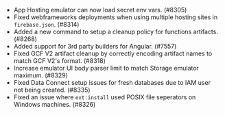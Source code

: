 - App Hosting emulator can now load secret env vars. (#8305)
- Fixed webframeworks deployments when using multiple hosting sites in `firebase.json`. (#8314)
- Added a new command to setup a cleanup policy for functions artifacts. (#8268)
- Added support for 3rd party builders for Angular. (#7557)
- Fixed GCF V2 artifact cleanup by correctly encoding artifact names to match GCF V2's format. (#8318)
- Increase emulator UI body parser limit to match Storage emulator maximum. (#8329)
- Fixed Data Connect setup issues for fresh databases due to IAM user not being created. (#8335)
- Fixed an issue where `ext:install` used POSIX file seperators on Windows machines. (#8326)
